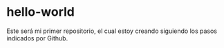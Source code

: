 # hello-world
Este será mi primer repositorio, el cual estoy creando siguiendo los pasos indicados por Github.
